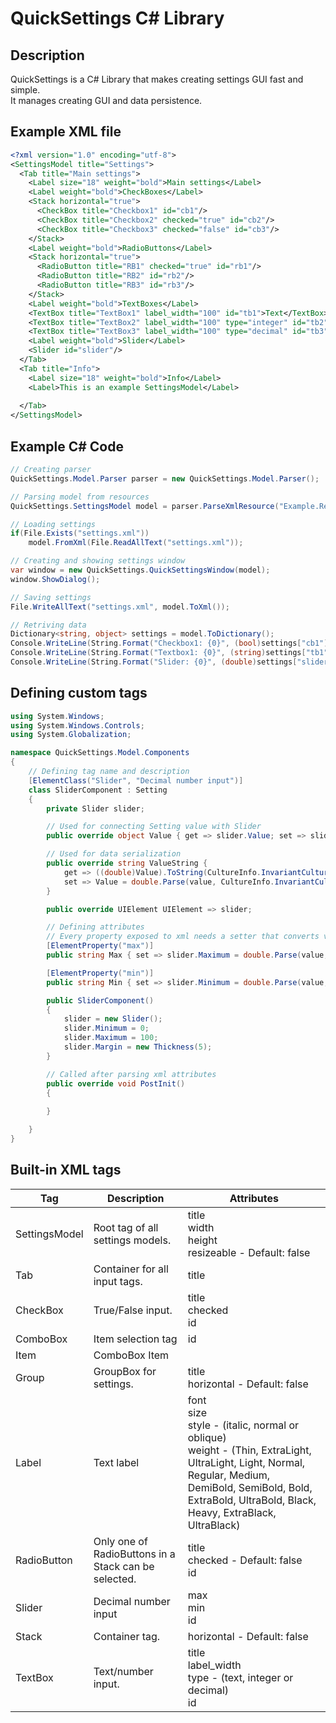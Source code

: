 # QuickSettings C# Library
## Description
QuickSettings is a C# Library that makes creating settings GUI fast and simple.<br>
It manages creating GUI and data persistence.

## Example XML file
```xml
<?xml version="1.0" encoding="utf-8">
<SettingsModel title="Settings">
  <Tab title="Main settings">
    <Label size="18" weight="bold">Main settings</Label>
    <Label weight="bold">CheckBoxes</Label>
    <Stack horizontal="true">
      <CheckBox title="Checkbox1" id="cb1"/>
      <CheckBox title="Checkbox2" checked="true" id="cb2"/>
      <CheckBox title="Checkbox3" checked="false" id="cb3"/>
    </Stack>
    <Label weight="bold">RadioButtons</Label>
    <Stack horizontal="true">
      <RadioButton title="RB1" checked="true" id="rb1"/>
      <RadioButton title="RB2" id="rb2"/>
      <RadioButton title="RB3" id="rb3"/>
    </Stack>
    <Label weight="bold">TextBoxes</Label>
    <TextBox title="TextBox1" label_width="100" id="tb1">Text</TextBox>
    <TextBox title="TextBox2" label_width="100" type="integer" id="tb2">3</TextBox>
    <TextBox title="TextBox3" label_width="100" type="decimal" id="tb3">3.14</TextBox>
    <Label weight="bold">Slider</Label>
    <Slider id="slider"/>
  </Tab>
  <Tab title="Info">
    <Label size="18" weight="bold">Info</Label>
    <Label>This is an example SettingsModel</Label>
    
  </Tab>
</SettingsModel>
```

## Example C# Code
```cs
// Creating parser
QuickSettings.Model.Parser parser = new QuickSettings.Model.Parser();

// Parsing model from resources
QuickSettings.SettingsModel model = parser.ParseXmlResource("Example.Resources.settings_model.xml");

// Loading settings
if(File.Exists("settings.xml"))
    model.FromXml(File.ReadAllText("settings.xml"));

// Creating and showing settings window
var window = new QuickSettings.QuickSettingsWindow(model);
window.ShowDialog();

// Saving settings
File.WriteAllText("settings.xml", model.ToXml());

// Retriving data
Dictionary<string, object> settings = model.ToDictionary();
Console.WriteLine(String.Format("Checkbox1: {0}", (bool)settings["cb1"]));
Console.WriteLine(String.Format("Textbox1: {0}", (string)settings["tb1"]));
Console.WriteLine(String.Format("Slider: {0}", (double)settings["slider"]));
```

## Defining custom tags
```cs
using System.Windows;
using System.Windows.Controls;
using System.Globalization;

namespace QuickSettings.Model.Components
{
    // Defining tag name and description
    [ElementClass("Slider", "Decimal number input")]
    class SliderComponent : Setting
    {
        private Slider slider;

        // Used for connecting Setting value with Slider
        public override object Value { get => slider.Value; set => slider.Value = (double)value; }

        // Used for data serialization
        public override string ValueString { 
            get => ((double)Value).ToString(CultureInfo.InvariantCulture); 
            set => Value = double.Parse(value, CultureInfo.InvariantCulture); 
        }

        public override UIElement UIElement => slider;

        // Defining attributes
        // Every property exposed to xml needs a setter that converts value from string
        [ElementProperty("max")]
        public string Max { set => slider.Maximum = double.Parse(value, CultureInfo.InvariantCulture); }

        [ElementProperty("min")]
        public string Min { set => slider.Minimum = double.Parse(value, CultureInfo.InvariantCulture); }

        public SliderComponent()
        {
            slider = new Slider();
            slider.Minimum = 0;
            slider.Maximum = 100;
            slider.Margin = new Thickness(5);
        }

        // Called after parsing xml attributes
        public override void PostInit()
        {
            
        }

    }
}
```

## Built-in XML tags
| Tag | Description | Attributes |
| --- | ----------- | ---------- |
| SettingsModel | Root tag of all settings models. | title<br>width<br>height<br>resizeable - Default: false |
| Tab | Container for all input tags. | title |
| CheckBox | True/False input. | title<br>checked<br>id |
| ComboBox | Item selection tag | id |
| Item | ComboBox Item |  |
| Group | GroupBox for settings. | title<br>horizontal - Default: false |
| Label | Text label | font<br>size<br>style - (italic, normal or oblique)<br>weight - (Thin, ExtraLight, UltraLight, Light, Normal, Regular, Medium, DemiBold, SemiBold, Bold, ExtraBold, UltraBold, Black, Heavy, ExtraBlack, UltraBlack) |
| RadioButton | Only one of RadioButtons in a Stack can be selected. | title<br>checked - Default: false<br>id |
| Slider | Decimal number input | max<br>min<br>id |
| Stack | Container tag. | horizontal - Default: false |
| TextBox | Text/number input. | title<br>label_width<br>type - (text, integer or decimal)<br>id |
